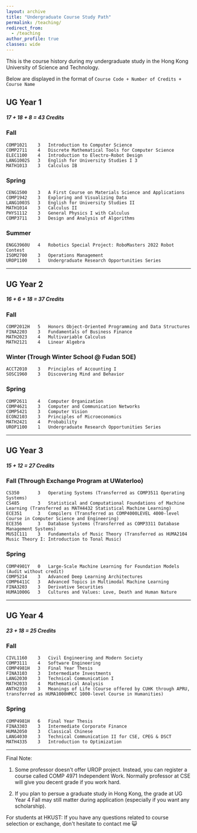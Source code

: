 ```yaml
---
layout: archive
title: "Undergraduate Course Study Path"
permalink: /teaching/
redirect_from:
  - /teaching
author_profile: true 
classes: wide
---
```


This is the course history during my undergraduate study in the Hong Kong University of Science and Technology. 

Below are displayed in the format of
`Course Code + Number of Credits + Course Name`


## UG Year 1   

##### 17 + 18 + 8 = 43 Credits

### Fall   
```angular2html
COMP1021    3   Introduction to Computer Science
COMP2711    4   Discrete Mathematical Tools for Computer Science
ELEC1100    4   Introduction to Electro-Robot Design 
LANG1002S   3   English for University Studies I 3
MATH1013    3   Calculus IB 
```
### Spring  
```angular2html
CENG1500    3   A First Course on Materials Science and Applications
COMP1942    3   Exploring and Visualizing Data 
LANG1003S   3   English for University Studies II
MATH1014    3   Calculus II 
PHYS1112    3   General Physics I with Calculus
COMP3711    3   Design and Analysis of Algorithms
```
### Summer 
```angular2html
ENGG3960U   4   Robotics Special Project: RoboMasters 2022 Robot Contest
ISOM2700    3   Operations Management
UROP1100    1   Undergraduate Research Opportunities Series
```
---
## UG Year 2

##### 16 + 6 + 18 = 37 Credits

### Fall
```angular2html
COMP2012H   5   Honors Object-Oriented Programming and Data Structures
FINA2203    3   Fundamentals of Business Finance
MATH2023    4   Multivariable Calculus
MATH2121    4   Linear Algebra
```

### Winter (Trough Winter School @ Fudan SOE)
```angular2html
ACCT2010    3   Principles of Accounting I 
SOSC1960    3   Discovering Mind and Behavior
```

### Spring 
```angular2html
COMP2611    4   Computer Organization
COMP4621    3   Computer and Communication Networks
COMP5421    3   Computer Vision
ECON2103    3   Principles of Microeconomics
MATH2421    4   Probability
UROP1100    1   Undergraduate Research Opportunities Series
```

---
## UG Year 3

##### 15 + 12 = 27 Credits

### Fall (Through Exchange Program at UWaterloo)
```angular2html
CS350       3   Operating Systems (Transferred as COMP3511 Operating Systems)
CS485       3   Statistical and Computational Foundations of Machine Learning (Transferred as MATH4432 Statistical Machine Learning)
ECE351      3   Compilers (Transferred as COMP4000LEVEL 4000-level Course in Computer Science and Engineering)
ECE356      3   Database Systems (Transferred as COMP3311 Database Management Systems)
MUSIC111    3   Fundamentals of Music Theory (Transferred as HUMA2104 Music Theory I: Introduction to Tonal Music)
```

### Spring
```angular2html
COMP4901Y   0   Large-Scale Machine Learning for Foundation Models (Audit without credit)
COMP5214    3   Advanced Deep Learning Architectures
COMP6411C   3   Advanced Topics in Multimodal Machine Learning
FINA3203    3   Derivative Securities
HUMA1000G   3   Cultures and Values: Love, Death and Human Nature
```

---
## UG Year 4

##### 23 + 18 = 25 Credits

### Fall 
```angular2html
CIVL1160    3   Civil Engineering and Modern Society
COMP3111    4   Software Engineering
COMP4981H   3   Final Year Thesis
FINA3103    3   Intermediate Investments
LANG2030    3   Technical Communication I
MATH2033    4   Mathematical Analysis
ANTH2350    3   Meanings of Life (Course offered by CUHK through APRU, transferred as HUMA1000HMCC 1000-level Course in Humanities)
```
### Spring
```angular2html
COMP4981H   6   Final Year Thesis
FINA3303    3   Intermediate Corporate Finance
HUMA2050    3   Classical Chinese
LANG4030    3   Technical Communication II for CSE, CPEG & DSCT
MATH4335    3   Introduction to Optimization
```
---

Final Note:
1. Some professor doesn't offer UROP project. Instead, you can register a course called COMP 4971 Independent Work. Normally professor at CSE will give you decent grade if you work hard.

2. If you plan to persue a graduate study in Hong Kong, the grade at UG Year 4 Fall may still matter during application (especially if you want any scholarship).

For students at HKUST: If you have any questions related to course selection or exchange, don't hesitate to contact me 😺
